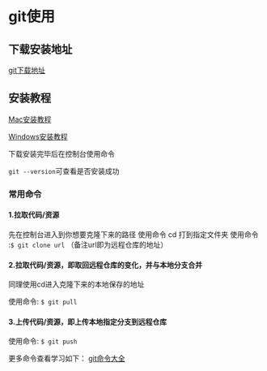 # git使用

## 下载安装地址

[git下载地址](http://git-scm.com/downloads)

## 安装教程

[Mac安装教程](https://www.jianshu.com/p/7edb6b838a2e)

[Windows安装教程](https://www.jianshu.com/p/414ccd423efc)

下载安装完毕后在控制台使用命令

`git --version`可查看是否安装成功

### 常用命令

#### 1.拉取代码/资源

先在控制台进入到你想要克隆下来的路径
使用命令 cd  打到指定文件夹
使用命令 :`$ git clone url` （备注url即为远程仓库的地址）

#### 2.拉取代码/资源，即取回远程仓库的变化，并与本地分支合并

同理使用cd进入克隆下来的本地保存的地址

使用命令: `$ git pull`

#### 3.上传代码/资源，即上传本地指定分支到远程仓库

使用命令: `$ git push`

更多命令查看学习如下：
[git命令大全](https://www.ruanyifeng.com/blog/2015/12/git-cheat-sheet.html)

